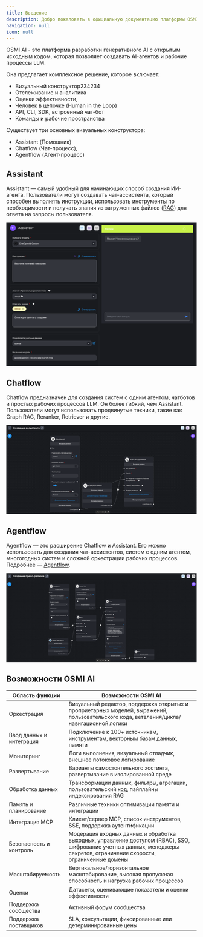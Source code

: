 ```yaml
---
title: Введение
description: Добро пожаловать в официальную документацию платформы OSMI AI
navigation: null
icon: null
---
```


<!-- ![Demo preview](https://823733684-files.gitbook.io/~/files/v0/b/gitbook-x-prod.appspot.com/o/spaces%2F00tYLwhz5RyR7fJEhrWy%2Fuploads%2FK5NWsHkLAelZq9sBlY8x%2FFlowiseIntro.gif?alt=media&#x26;token=ea75ba7b-32fa-447d-8872-41fe5578fe1f) -->

OSMI AI - это платформа разработки генеративного AI с открытым исходным кодом, которая позволяет создавать AI-агентов и рабочие процессы LLM.

Она предлагает комплексное решение, которое включает:

- Визуальный конструктор234234
- Отслеживание и аналитика
- Оценки эффективности,
- Человек в цепочке (Human in the Loop)
- API, CLI, SDK, встроенный чат-бот
- Команды и рабочие пространства

Существует три основных визуальных конструктора:

- Assistant (Помощник)
- Chatflow (Чат-процесс),
- Agentflow (Агент-процесс)

## Assistant

Assistant — самый удобный для начинающих способ создания ИИ-агента. Пользователи могут создавать чат-ассистента, который способен выполнять инструкции, использовать инструменты по необходимости и получать знания из загруженных файлов ([RAG](https://en.wikipedia.org/wiki/Retrieval-augmented_generation)) для ответа на запросы пользователя.

<!-- :img{src="https://823733684-files.gitbook.io/~/files/v0/b/gitbook-x-prod.appspot.com/o/spaces%2F00tYLwhz5RyR7fJEhrWy%2Fuploads%2Fo43CuYoNE9AEaYJP1yme%2Fimage.png?alt=media&token=54c63256-7b14-4861-8ab4-824f774d0b8d" alt="Скриншот интерфейса" class="rounded-xl shadow-md block dark:hidden"} -->

<!-- :img{src="https://823733684-files.gitbook.io/~/files/v0/b/gitbook-x-prod.appspot.com/o/spaces%2F00tYLwhz5RyR7fJEhrWy%2Fuploads%2F9el6yIQeSENvCV5tU3rW%2FScreenshot%202025-06-10%20232758.png?alt=media&token=e14343d0-6128-45ed-a9d9-e0c934c63344" alt="Скриншот интерфейса (тёмная тема)" class="rounded-xl shadow-md hidden dark:block"} -->

![01](/img/getting-started/01.webp)

## Chatflow

Chatflow предназначен для создания систем с одним агентом, чатботов и простых рабочих процессов LLM. Он более гибкий, чем Assistant. Пользователи могут использовать продвинутые техники, такие как Graph RAG, Reranker, Retriever и другие.

![02](/img/getting-started/02.webp)

## Agentflow

Agentflow — это расширение Chatflow и Assistant. Его можно использовать для создания чат-ассистентов, систем с одним агентом, многогодных систем и сложной оркестрации рабочих процессов. Подробнее — [Agentflow]().

![03](/img/getting-started/03.webp)

## Возможности OSMI AI

| Область функции          | Возможности OSMI AI                                                                                                                                                      |
| ------------------------ | ------------------------------------------------------------------------------------------------------------------------------------------------------------------------ |
| Оркестрация              | Визуальный редактор, поддержка открытых и проприетарных моделей, выражений, пользовательского кода, ветвления/цикла/навигационной логики                                 |
| Ввод данных и интеграция | Подключение к 100+ источникам, инструментам, векторным базам данных, памяти                                                                                              |
| Мониторинг               | Логи выполнения, визуальный отладчик, внешнее потоковое логирование                                                                                                      |
| Развертывание            | Варианты самостоятельного хостинга, развертывание в изолированной среде                                                                                                  |
| Обработка данных         | Трансформации данных, фильтры, агрегации, пользовательский код, пайплайны индексирования RAG                                                                             |
| Память и планирование    | Различные техники оптимизации памяти и интеграции                                                                                                                        |
| Интеграция MCP           | Клиент/сервер MCP, список инструментов, SSE, поддержка аутентификации                                                                                                    |
| Безопасность и контроль  | Модерация входных данных и обработка выходных, управление доступом (RBAC), SSO, шифрование учетных данных, менеджеры секретов, ограничение скорости, ограниченные домены |
| Масштабируемость         | Вертикальное/горизонтальное масштабирование, высокая пропускная способность и нагрузка рабочих процессов                                                                 |
| Оценки                   | Датасеты, оценивающие показатели и оценки эффективности                                                                                                                  |
| Поддержка сообщества     | Активный форум сообщества                                                                                                                                                |
| Поддержка поставщиков    | SLA, консультации, фиксированные или детерминированные цены                                                                                                              |
